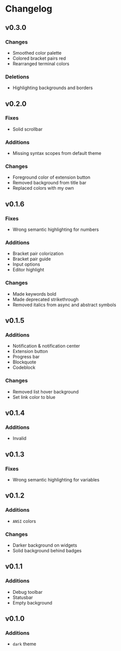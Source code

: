 # Changelog
## v0.3.0
### Changes
* Smoothed color palette
* Colored bracket pairs red
* Rearranged terminal colors

### Deletions
* Highlighting backgrounds and borders

## v0.2.0
### Fixes
* Solid scrollbar

### Additions
* Missing syntax scopes from default theme

### Changes
* Foreground color of extension button
* Removed background from title bar
* Replaced colors with my own

## v0.1.6
### Fixes
* Wrong semantic highlighting for numbers

### Additions
* Bracket pair colorization
* Bracket pair guide
* Input options
* Editor highlight

### Changes
* Made keywords bold
* Made deprecated strikethrough
* Removed italics from async and abstract symbols

## v0.1.5
### Additions
* Notification & notification center
* Extension button
* Progress bar
* Blockquote
* Codeblock

### Changes
* Removed list hover background
* Set link color to blue

## v0.1.4
### Additions
* Invalid

## v0.1.3
### Fixes
* Wrong semantic highlighting for variables

## v0.1.2
### Additions
* `ANSI` colors

### Changes
* Darker background on widgets
* Solid background behind badges

## v0.1.1
### Additions
* Debug toolbar
* Statusbar
* Empty background

## v0.1.0
### Additions
* `dark` theme
